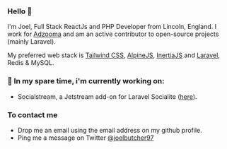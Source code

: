 ### Hello 👋

I'm Joel, Full Stack ReactJs and PHP Developer from Lincoln, England. I work for [Adzooma](https://www.adzooma.com) and am an active contributor to open-source projects (mainly Laravel).

My preferred web stack is [Tailwind CSS](http://tailwindcss.com), [AlpineJS](https://github.com/alpinejs/alpine), [InertiaJS](https://inertiajs.com) and [Laravel](https://laravel.com), Redis & MySQL.

### 💪 In my spare time, i'm currently working on:
- Socialstream, a Jetstream add-on for Laravel Socialite ([here](https://github.com/laravel/jetstream/pull/444)).

### To contact me
- Drop me an email using the email address on my github profile.
- Ping me a message on Twitter [@joelbutcher97](http://twitter.com/joelbutcher97)
